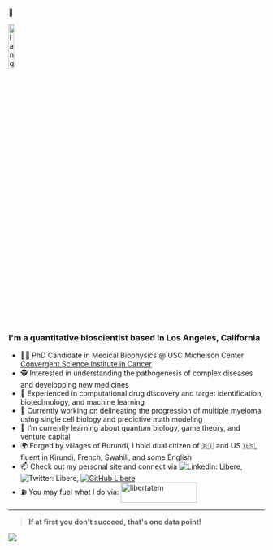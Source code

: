 :wave:
<p align="left"><img width=15%" src="https://github.com/alansmathew/alansmathew/raw/master/lang.gif" alt="lang image here" /></p>
  
<!---![Header image](https://raw.githubusercontent.com/jayrajroshan/jayrajroshan/master/Assets/myHeader.jpg)--->

### I'm a quantitative bioscientist based in Los Angeles, California 

- 👨‍🔬 PhD Candidate in Medical Biophysics @ USC Michelson Center [Convergent Science Institute in Cancer](https://kuhn.usc.edu/)
- 🕵️ Interested in understanding the pathogenesis of complex diseases and developping new medicines
- 📖 Experienced in computational drug discovery and target identification, biotechnology, and machine learning
- 🔭 Currently working on delineating the progression of multiple myeloma using single cell biology and predictive math modeling
- 🌱 I’m currently learning about quantum biology, game theory, and venture capital 
- 🌍 Forged by villages of Burundi, I hold dual citizen of :burundi: and US :us:, fluent in Kirundi, French, Swahili, and some English
- 📫 Check out my [personal site](https://liberendacayisaba.com/) and connect via [![Linkedin: Libere](https://img.shields.io/badge/-LibereNdacayisaba-blue?style=flat-square&logo=Linkedin&logoColor=white&link=https://www.linkedin.com/in/ndacayisaba/)](https://www.linkedin.com/in/ndacayisaba/), ![Twitter: Libere](https://img.shields.io/twitter/follow/libertatemN?style=social), [![GitHub Libere](https://img.shields.io/github/followers/libertatem?label=follow&style=social)](https://github.com/libertatem)
 - ⛽ You may fuel what I do via:
 <a href="https://www.buymeacoffee.com/libertatem"> <img align="center" src="https://cdn.buymeacoffee.com/buttons/v2/default-orange.png" height="40" width="150" alt="libertatem" /></a>
  
---
  > **If at first you don't succeed, that's one data point!** 
<a href="">
  <img align="centre" src="https://github-readme-stats.vercel.app/api?username=libertatem&count_private=true&include_all_commits=true&show_icons=true&title_color=990000&text_color=faf7f7&icon_color=990000&bg_color=FFC72C" />
<a />
  
<!--
![Top Langs](https://github-readme-stats.vercel.app/api/top-langs/?username=libertatem&layout=compact&title_color=007bff&text_color=e7e7e7&icon_color=007bff&bg_color=171c28)
  
  ## <h3 align="left">Some GitHub Stats</h3>
  <a href="hhttps://github.com/libertatem?tab=followers">
    <img src="https://img.shields.io/github/followers/libertatem?tab=followers?label=blue&logo=github&style=for-the-badge" alt="GitHub badge" />
  </a>
 
**libertatem/libertatem** is a ✨ _special_ ✨ repository because its `README.md` (this file) appears on your GitHub profile.
Here are some ideas to get you started:
- 🔭 I’m currently working on ...
- 🌱 I’m currently learning ...
- 👯 I’m looking to collaborate on ...
- 🤔 I’m looking for help with ...
- 💬 Ask me about ...
- 📫 How to reach me: ...
- 😄 Pronouns: ...
- ⚡ Fun fact: ...
-->
